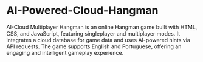 # AI-Powered-Cloud-Hangman
AI-Cloud Multiplayer Hangman is an online Hangman game built with HTML, CSS, and JavaScript, featuring singleplayer and multiplayer modes. It integrates a cloud database for game data and uses AI-powered hints via API requests. The game supports English and Portuguese, offering an engaging and intelligent gameplay experience.
